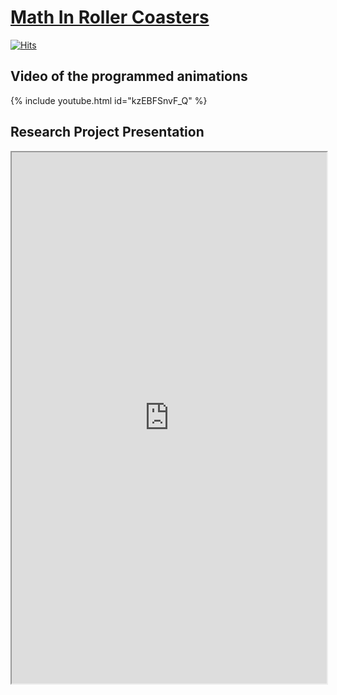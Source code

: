 # [Math In Roller Coasters](https://mathinrollercoasters.com/)

[![Hits](https://hits.seeyoufarm.com/api/count/incr/badge.svg?url=https%3A%2F%2Fwww.mathinrollercoasters.com&count_bg=%2379C83D&title_bg=%23555555&icon=&icon_color=%23E7E7E7&title=Visitors&edge_flat=false)](https://hits.seeyoufarm.com)
  
## Video of the programmed animations
{% include youtube.html id="kzEBFSnvF_Q" %}

## Research Project Presentation 
<iframe src="https://arnaudelrio.github.io/Presentació TdR - Arnau del Río.pdf" width="100%" height="850px"/>
  
## Research Project Document 
<iframe src="https://arnaudelrio.github.io/TdR - Arnau del Río.pdf" width="100%" height="850px"/>

